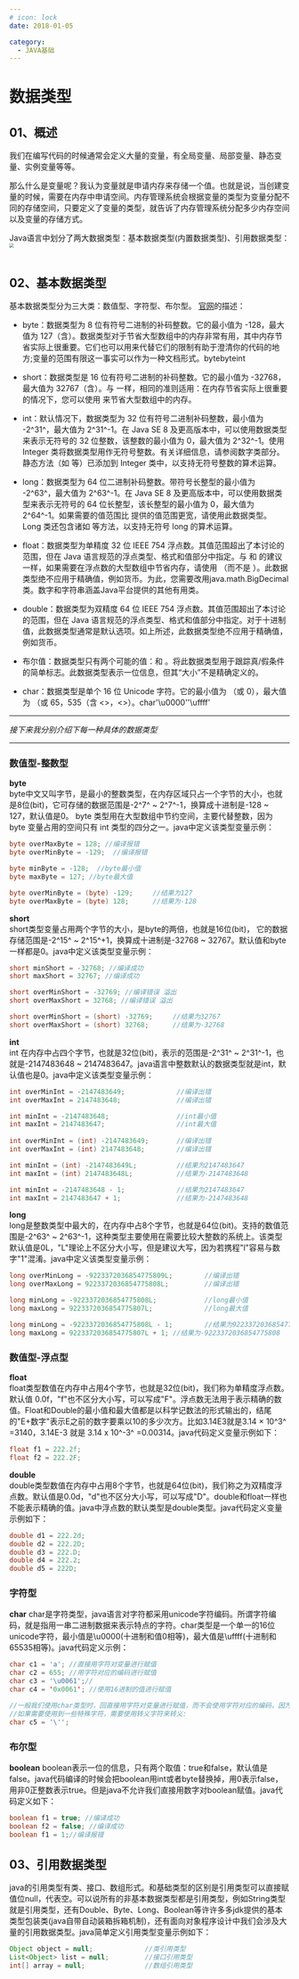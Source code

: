```yaml
---
# icon: lock
date: 2018-01-05

category:
  - JAVA基础
---
```


# 数据类型

## 01、概述
我们在编写代码的时候通常会定义大量的变量，有全局变量、局部变量、静态变量、实例变量等等。<br/>

那么什么是变量呢？我认为变量就是申请内存来存储一个值。也就是说，当创建变量的时候，需要在内存中申请空间。内存管理系统会根据变量的类型为变量分配不同的存储空间，只要定义了变量的类型，就告诉了内存管理系统分配多少内存空间以及变量的存储方式。<br/>

Java语言中划分了两大数据类型：基本数据类型(内置数据类型)、引用数据类型：
 <img src="http://cdn.gydblog.com/images/java/java-basic-data-type-1.png"  style="zoom: 50%;margin:0 auto;display:block"/><br/>

## 02、基本数据类型
基本数据类型分为三大类：数值型、字符型、布尔型。
[官网](https://docs.oracle.com/javase/tutorial/java/nutsandbolts/datatypes.html)的描述：

- byte：数据类型为 8 位有符号二进制的补码整数。它的最小值为 -128，最大值为 127（含）。数据类型对于节省大型数组中的内存非常有用，其中内存节省实际上很重要。它们也可以用来代替它们的限制有助于澄清你的代码的地方;变量的范围有限这一事实可以作为一种文档形式。bytebyteint

- short：数据类型是 16 位有符号二进制的补码整数。它的最小值为 -32768，最大值为 32767（含）。与 一样，相同的准则适用：在内存节省实际上很重要的情况下，您可以使用 来节省大型数组中的内存。 

- int：默认情况下，数据类型为 32 位有符号二进制补码整数，最小值为 -2^31^，最大值为 2^31^-1。在 Java SE 8 及更高版本中，可以使用数据类型来表示无符号的 32 位整数，该整数的最小值为 0，最大值为 2^32^-1。使用 Integer 类将数据类型用作无符号整数。有关详细信息，请参阅数字类部分。静态方法（如 等）已添加到 Integer 类中，以支持无符号整数的算术运算。 

- long：数据类型为 64 位二进制补码整数。带符号长整型的最小值为 -2^63^，最大值为 2^63^-1。在 Java SE 8 及更高版本中，可以使用数据类型来表示无符号的 64 位长整型，该长整型的最小值为 0，最大值为 2^64^-1。如果需要的值范围比 提供的值范围更宽，请使用此数据类型。Long 类还包含诸如 等方法，以支持无符号 long 的算术运算。 

- float：数据类型为单精度 32 位 IEEE 754 浮点数。其值范围超出了本讨论的范围，但在 Java 语言规范的浮点类型、格式和值部分中指定。与 和 的建议一样，如果需要在浮点数的大型数组中节省内存，请使用 （而不是 ）。此数据类型绝不应用于精确值，例如货币。为此，您需要改用java.math.BigDecimal 类。数字和字符串涵盖Java平台提供的其他有用类。 

- double：数据类型为双精度 64 位 IEEE 754 浮点数。其值范围超出了本讨论的范围，但在 Java 语言规范的浮点类型、格式和值部分中指定。对于十进制值，此数据类型通常是默认选项。如上所述，此数据类型绝不应用于精确值，例如货币。 

- 布尔值：数据类型只有两个可能的值：和 。将此数据类型用于跟踪真/假条件的简单标志。此数据类型表示一位信息，但其“大小”不是精确定义的。 

- char：数据类型是单个 16 位 Unicode 字符。它的最小值为 （或 0），最大值为 （或 65，535（含 <>，<>）。char'\u0000''\uffff'
 *** 
*接下来我分别介绍下每一种具体的数据类型*
***
### 数值型-整数型
 **byte**  
byte中文又叫字节，是最小的整数类型，在内存区域只占一个字节的大小，也就是8位(bit)，它可存储的数据范围是-2^7^ ~ 2^7^-1，换算成十进制是-128 ~ 127，默认值是0。 byte 类型用在大型数组中节约空间，主要代替整数，因为 byte 变量占用的空间只有 int 类型的四分之一。java中定义该类型变量示例：
```java
byte overMaxByte = 128; //编译报错
byte overMinByte = -129;  //编译报错

byte minByte = -128;  //byte最小值
byte maxByte = 127; //byte最大值

byte overMinByte = (byte) -129;     //结果为127
byte overMaxByte = (byte) 128;      //结果为-128
```

 **short**  
short类型变量占用两个字节的大小，是byte的两倍，也就是16位(bit)， 它的数据存储范围是-2^15^ ~ 2^15^+1，换算成十进制是-32768 ~ 32767。默认值和byte一样都是0。java中定义该类型变量示例：

```java
short minShort = -32768; //编译成功
short maxShort = 32767; //编译成功

short overMinShort = -32769; //编译错误 溢出
short overMaxShort = 32768; //编译错误 溢出

short overMinShort = (short) -32769;     //结果为32767
short overMaxShort = (short) 32768;      //结果为-32768
```

 **int**  
int 在内存中占四个字节，也就是32位(bit)，表示的范围是-2^31^ ~ 2^31^-1，也就是-2147483648 ~ 2147483647。java语言中整数默认的数据类型就是int，默认值也是0。java中定义该类型变量示例：

```java
int overMinInt = -2147483649;             //编译出错
int overMaxInt = 2147483648;              //编译出错

int minInt = -2147483648;                 //int最小值
int maxInt = 2147483647;                  //int最大值 
 
int overMinInt = (int) -2147483649;       //编译出错       
int overMaxInt = (int) 2147483648;        //编译出错

int minInt = (int) -2147483649L;          //结果为2147483647
int maxInt = (int) 2147483648L;           //结果为-2147483648

int minInt = -2147483648 - 1;             //结果为2147483647
int maxInt = 2147483647 + 1;              //结果为-2147483648
```

 **long**  
long是整数类型中最大的，在内存中占8个字节，也就是64位(bit)。支持的数值范围是-2^63^ ~ 2^63^-1，这种类型主要使用在需要比较大整数的系统上。该类型默认值是0L，"L"理论上不区分大小写，但是建议大写，因为若携程"l"容易与数字"1"混淆。java中定义该类型变量示例：
```java
long overMinLong = -9223372036854775809L;        //编译出错
long overMaxLong = 9223372036854775808L;         //编译出错

long minLong = -9223372036854775808L;            //long最小值
long maxLong = 9223372036854775807L;             //long最大值 

long minLong = -9223372036854775808L - 1;        //结果为9223372036854775807
long maxLong = 9223372036854775807L + 1; //结果为-9223372036854775808
```


### 数值型-浮点型
**float**  
float类型数值在内存中占用4个字节，也就是32位(bit)，我们称为单精度浮点数。默认值 0.0f，"f"也不区分大小写，可以写成"F"。浮点数无法用于表示精确的数值。Float和Double的最小值和最大值都是以科学记数法的形式输出的，结尾的"E+数字"表示E之前的数字要乘以10的多少次方。比如3.14E3就是3.14 × 10^3^ =3140，3.14E-3 就是 3.14 x 10^-3^ =0.00314。java代码定义变量示例如下：
```java
float f1 = 222.2f;
float f2 = 222.2F;
``` 
 **double**  
double类型数值在内存中占用8个字节，也就是64位(bit)，我们称之为双精度浮点数。默认值是0.0d，"d"也不区分大小写，可以写成"D"。double和float一样也不能表示精确的值。java中浮点数的默认类型是double类型。java代码定义变量示例如下：
```java
double d1 = 222.2d;
double d2 = 222.2D;
double d3 = 222.D;
double d4 = 222.2;
double d5 = 222D;
``` 
### 字符型
**char**
char是字符类型，java语言对字符都采用unicode字符编码。所谓字符编码，就是指用一串二进制数据来表示特点的字符。char类型是一个单一的16位unicode字符，最小值是\u0000(十进制和值0相等)，最大值是\uffff(十进制和65535相等)。java代码定义示例：
```java
char c1 = 'a'; //直接用字符对变量进行赋值
char c2 = 655; //用字符对应的编码进行赋值 
char c3 = '\u0061';//
char c4 = '0x0061'; //使用16进制的值进行赋值

//一般我们使用char类型时，回直接用字符对变量进行赋值，而不会使用字符对应的编码，因为记不住！
//如果需要使用到一些特殊字符，需要使用转义字符来转义:
char c5 = '\'';
```
### 布尔型
**boolean**
boolean表示一位的信息，只有两个取值：true和false，默认值是false。java代码编译的时候会把boolean用int或者byte替换掉，用0表示false，用非0正整数表示true。但是java不允许我们直接用数字对boolean赋值。java代码定义如下：
```java
boolean f1 = true; //编译成功
boolean f2 = false; //编译成功
boolean f1 = 1;//编译报错
```

## 03、引用数据类型
java的引用类型有类、接口、数组形式。和基础类型的区别是引用类型可以直接赋值位null，代表空。可以说所有的非基本数据类型都是引用类型，例如String类型就是引用类型，还有Double、Byte、Long、Boolean等许许多多jdk提供的基本类型包装类(java自带自动装箱拆箱机制)，还有面向对象程序设计中我们会涉及大量的引用数据类型。java简单定义引用类型变量示例如下：
```java
Object object = null;             //类引用类型
List<Object> list = null;         //接口引用类型
int[] array = null;               //数组引用类型
```
 
